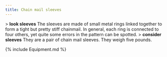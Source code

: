 ```yaml
---
title: Chain mail sleeves
---
```


\> **look sleeves**
The sleeves are made of small metal rings linked together to form a
tight but
pretty stiff chainmail. In general, each ring is connected to four
others, yet
quite some errors in the pattern can be spotted.
\> **consider sleeves**
They are a pair of chain mail sleeves.
They weigh five pounds.

{% include Equipment.md %}